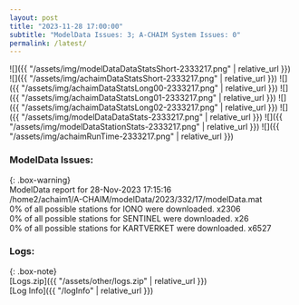 ```yaml
---
layout: post
title: "2023-11-28 17:00:00"
subtitle: "ModelData Issues: 3; A-CHAIM System Issues: 0"
permalink: /latest/
---
```


![]({{ "/assets/img/modelDataDataStatsShort-2333217.png" | relative_url }})
![]({{ "/assets/img/achaimDataStatsShort-2333217.png" | relative_url }})
![]({{ "/assets/img/achaimDataStatsLong00-2333217.png" | relative_url }})
![]({{ "/assets/img/achaimDataStatsLong01-2333217.png" | relative_url }})
![]({{ "/assets/img/achaimDataStatsLong02-2333217.png" | relative_url }})
![]({{ "/assets/img/modelDataDataStats-2333217.png" | relative_url }})
![]({{ "/assets/img/modelDataStationStats-2333217.png" | relative_url }})
![]({{ "/assets/img/achaimRunTime-2333217.png" | relative_url }})


### ModelData Issues:  
  
{: .box-warning}  
 ModelData report for 28-Nov-2023 17:15:16   
 /home2/achaim1/A-CHAIM/modelData/2023/332/17/modelData.mat   
 0% of all possible stations for IONO were downloaded. x2306   
 0% of all possible stations for SENTINEL were downloaded. x26   
 0% of all possible stations for KARTVERKET were downloaded. x6527   
  


### Logs:  
  
{: .box-note}  
[Logs.zip]({{ "/assets/other/logs.zip" | relative_url }})  
[Log Info]({{ "/logInfo" | relative_url }})  
